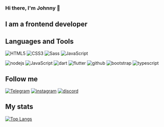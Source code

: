 ### Hi there, I'm Johnny 👋

## I am a frontend developer

## Languages and Tools
![HTML5](https://img.shields.io/badge/-html5-090909?style=for-the-badge&logo=html5)
![CSS3](https://img.shields.io/badge/-CSS3-090909?style=for-the-badge&logo=CSS3)
![Sass](https://img.shields.io/badge/-Sass-090909?style=for-the-badge&logo=sass)
![JavaScript](https://img.shields.io/badge/-JavaScript-090909?style=for-the-badge&logo=javascript)
<!--![Webpack](https://img.shields.io/badge/-Webpack-090909?style=for-the-badge&logo=webpack)--> 
![nodejs](https://img.shields.io/badge/-node.js-090909?style=for-the-badge&logo=node.js)
![JavaScript](https://img.shields.io/badge/-react.js-090909?style=for-the-badge&logo=react)
![dart](https://img.shields.io/badge/-dart-090909?style=for-the-badge&logo=dart)
![flutter](https://img.shields.io/badge/-flutter-090909?style=for-the-badge&logo=flutter)
![github](https://img.shields.io/badge/-github-090909?style=for-the-badge&logo=git)
![bootstrap](https://img.shields.io/badge/-bootstrap-090909?style=for-the-badge&logo=bootstrap)
![typescript](https://img.shields.io/badge/-typescript-090909?style=for-the-badge&logo=typescript)

## Follow me
[![Telegram](https://img.shields.io/badge/-telegram-090909?style=for-the-badge&logo=telegram)](https://t.me/jony9800)
[![instagram](https://img.shields.io/badge/-instagram-090909?style=for-the-badge&logo=instagram)](https://www.instagram.com/jonibek9800)
[![discord](https://img.shields.io/badge/-discord-090909?style=for-the-badge&logo=discord)](https://discord.com/Jony9800)

## My stats
[![Top Langs](https://github-readme-stats.vercel.app/api/top-langs/?username=Jonibek9800&layout=pie)](https://github.com/Jonibek9800/github-readme-stats)
